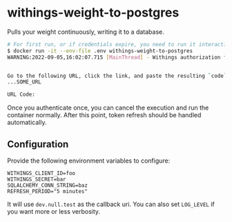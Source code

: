 
# withings-weight-to-postgres

Pulls your weight continuously, writing it to a database.

```bash
# For first run, or if credentials expire, you need to run it interactively:
$ docker run -it --env-file .env withings-weight-to-postgres
WARNING:2022-09-05,16:02:07.715 [MainThread] - Withings authorization failed, attempting to refresh...


Go to the following URL, click the link, and paste the resulting `code` parameter:
...SOME_URL

URL Code:
```

Once you authenticate once, you can cancel the execution and run the container normally. After this point, token refresh should be handled automatically.

## Configuration

Provide the following environment variables to configure:

```
WITHINGS_CLIENT_ID=foo
WITHINGS_SECRET=bar
SQLALCHEMY_CONN_STRING=baz
REFRESH_PERIOD="5 minutes"
```

It will use `dev.null.test` as the callback uri. You can also set `LOG_LEVEL` if you want more or less verbosity.
